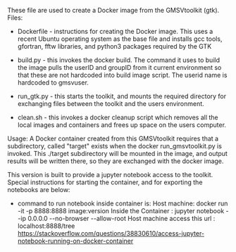 These file are used to create a Docker image from the GMSVtoolkit (gtk).
Files:

* Dockerfile - instructions for creating the Docker image. This uses a recent Ubuntu operating system as the
base file and installs gcc tools, gfortran, fftw libraries, and python3 packages required by the GTK

* build.py - this invokes the docker build. The command it uses to build the image pulls the userID and groupID from it
current environment so that these are not hardcoded into build image script. The userid name is hardcoded to gmsvuser.

* run_gtk.py - this starts the toolkit, and mounts the required directory for exchanging files between the toolkit
and the users environment.

* clean.sh - this invokes a docker cleanup script which removes all the local images and containers and frees up space
on the users computer.

Usage:
A Docker container created from this GMSVtoolkit requires that a subdirectory, called "target" exists when the docker
run_gmsvtoolkit.py is invoked. This ./target subdirectory will be mounted in the image, and output results will be written
there, so they are exchanged with the docker image.

This version is built to provide a jupyter notebook access to the toolkit. Special instructions for starting the container, and for exporting the notebooks are below:

* command to run notebook inside container is:
Host machine: docker run -it -p 8888:8888 image:version
Inside the Container : jupyter notebook --ip 0.0.0.0 --no-browser --allow-root
Host machine access this url : localhost:8888/tree‌​ 
https://stackoverflow.com/questions/38830610/access-jupyter-notebook-running-on-docker-container
